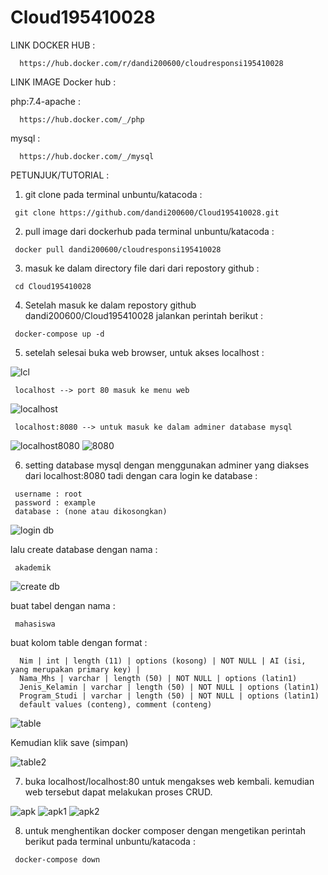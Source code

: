 # Cloud195410028

LINK DOCKER HUB :

      https://hub.docker.com/r/dandi200600/cloudresponsi195410028

LINK IMAGE Docker hub :
   
   php:7.4-apache :
   
      https://hub.docker.com/_/php
      
      
   mysql :
   
      https://hub.docker.com/_/mysql
      
PETUNJUK/TUTORIAL :
   1. git clone pada terminal unbuntu/katacoda :
      
     git clone https://github.com/dandi200600/Cloud195410028.git
      
   2. pull image dari dockerhub pada terminal unbuntu/katacoda :
      
     docker pull dandi200600/cloudresponsi195410028
     
   3. masuk ke dalam directory file dari dari repostory github :
   
     cd Cloud195410028
      
   4. Setelah masuk ke dalam repostory github dandi200600/Cloud195410028 jalankan perintah berikut :
   
     docker-compose up -d
     
   5. setelah selesai buka web browser, untuk akses localhost :
   
![lcl](https://user-images.githubusercontent.com/57336670/103365618-0ff2a280-4af3-11eb-996d-e7307bb8732e.jpg)
   
     localhost --> port 80 masuk ke menu web
![localhost](https://user-images.githubusercontent.com/57336670/103365613-0e28df00-4af3-11eb-9744-4be866e30b3d.jpg)  
   
     localhost:8080 --> untuk masuk ke dalam adminer database mysql
![localhost8080](https://user-images.githubusercontent.com/57336670/103365617-0f5a0c00-4af3-11eb-95c6-f46a87a8a870.jpg)
![8080](https://user-images.githubusercontent.com/57336670/103365700-42040480-4af3-11eb-8d8c-d1124034a7e5.jpg)
     
   6. setting database mysql dengan menggunakan adminer yang diakses dari localhost:8080 tadi dengan cara login ke database :
   
     username : root
     password : example
     database : (none atau dikosongkan)
     
![login db](https://user-images.githubusercontent.com/57336670/103364980-a2924200-4af1-11eb-86ec-e6e585eef49b.jpg)
     
   lalu create database dengan nama : 
      
     akademik

![create db](https://user-images.githubusercontent.com/57336670/103365511-d3bf4200-4af2-11eb-8f6a-3688eaed00d1.jpg)

   
   buat tabel dengan nama : 
      
     mahasiswa
   
   buat kolom table dengan format :
      
      Nim | int | length (11) | options (kosong) | NOT NULL | AI (isi, yang merupakan primary key) |
      Nama_Mhs | varchar | length (50) | NOT NULL | options (latin1)
      Jenis_Kelamin | varchar | length (50) | NOT NULL | options (latin1)
      Program_Studi | varchar | length (50) | NOT NULL | options (latin1)
      default values (conteng), comment (conteng)
      
![table](https://user-images.githubusercontent.com/57336670/103365247-36640e00-4af2-11eb-8802-c3db8475f4fb.jpg)
   
   Kemudian klik save (simpan)
   
![table2](https://user-images.githubusercontent.com/57336670/103365377-82af4e00-4af2-11eb-8155-f07113896666.jpg)

   
   7. buka localhost/localhost:80 untuk mengakses web kembali. kemudian web tersebut dapat melakukan proses CRUD.
   
![apk](https://user-images.githubusercontent.com/57336670/103365460-a96d8480-4af2-11eb-8e43-dcebbd5e7b91.jpg)
![apk1](https://user-images.githubusercontent.com/57336670/103365463-aa061b00-4af2-11eb-98e1-b0cae1b225f4.jpg)
![apk2](https://user-images.githubusercontent.com/57336670/103365456-a83c5780-4af2-11eb-8442-8f43be7ce396.jpg)

   
   8. untuk menghentikan docker composer dengan mengetikan perintah berikut pada terminal unbuntu/katacoda :
   
     docker-compose down
     
